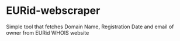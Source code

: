 # EURid-webscraper
Simple tool that fetches Domain Name, Registration Date and email of owner from EURid WHOIS website
